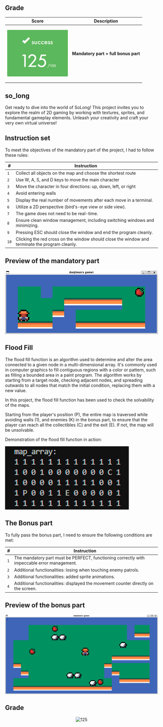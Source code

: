 ## Grade

| **Score**           | **Description**     |
|-----------------------|---------------|
| <p align="center"><img width="200px" alt="170px" src="https://github.com/BishopVK/Cursus-42Madrid/blob/main/lvl2/so_long/img/Score_125.png"></p> | **Mandatory part + full bonus part**   |


## so_long

Get ready to dive into the world of SoLong! This project invites you to explore the realm of 2D gaming by working with textures, sprites, and fundamental gameplay elements. Unleash your creativity and craft your very own virtual universe!


## Instruction set

To meet the objectives of the mandatory part of the project, I had to follow these rules:

| **#** | **Instruction**                                                                                 |
| ----- | ----------------------------------------------------------------------------------------------- |
|  `1`  | Collect all objects on the map and choose the shortest route                                    |
|  `2`  | Use W, A, S, and D keys to move the main character                                              |
|  `3`  | Move the character in four directions: up, down, left, or right                                 |
|  `4`  | Avoid entering walls                                                                            |
|  `5`  | Display the real number of movements after each move in a terminal.                             |
|  `6`  | Utilize a 2D perspective (bird's-eye view or side view).                                        |
|  `7`  | The game does not need to be real-time.                                                         |
|  `8`  | Ensure clean window management, including switching windows and minimizing.                     |
|  `9`  | Pressing ESC should close the window and end the program cleanly.                               |
|  `10` | Clicking the red cross on the window should close the window and terminate the program cleanly. |


## Preview of the mandatory part

<p align="center">
<img src="https://github.com/BishopVK/Cursus-42Madrid/blob/main/lvl2/so_long/img/map_mandatory.gif">
</p>


## Flood Fill

<p>The flood fill function is an algorithm used to determine and alter the area connected to a given node in a multi-dimensional array. It's commonly used in computer graphics to fill contiguous regions with a color or pattern, such as filling a bounded area in a paint program. The algorithm works by starting from a target node, checking adjacent nodes, and spreading outwards to all nodes that match the initial condition, replacing them with a new value.</p>

<p>In this project, the flood fill function has been used to check the solvability of the maps.</p>
<p>Starting from the player's position (P), the entire map is traversed while avoiding walls (1), and enemies (K) in the bonus part, to ensure that the player can reach all the collectibles (C) and the exit (E). If not, the map will be unsolvable.</p>

<p>Demonstration of the flood fill function in action:</p>
<p align="left">
<img src="https://github.com/BishopVK/Cursus-42Madrid/blob/main/lvl2/so_long/img/Flood_fill.gif">
</p>


## The Bonus part

<p>To fully pass the bonus part, I need to ensure the following conditions are met:</p>

| **#** | **Instruction**                                                                             |
| ----- | ------------------------------------------------------------------------------------------- |
|  `1`  | The mandatory part must be PERFECT, functioning correctly with impeccable error management. |
|  `2`  | Additional functionalities: losing when touching enemy patrols.                             |
|  `3`  | Additional functionalities: added sprite animations.                                        |
|  `4`  | Additional functionalities: displayed the movement counter directly on the screen.          |


## Preview of the bonus part

<p align="center">
<img src="https://github.com/BishopVK/Cursus-42Madrid/blob/main/lvl2/so_long/img/map_bonus.gif">
</p>



## Grade
<p align="center">
<img width="210" alt="125" src="https://github.com/JZJavier/42/assets/76801285/9b5924a8-8876-4bce-b783-1e6b5da93252">
</p>

